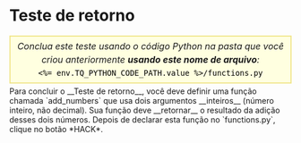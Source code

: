 # Teste de retorno

<style>
.py-script-info {
  font-size: 16px;
  text-align: center;
  background-color: #FFFFE0;
  border: 2px solid #F0E68C;
  padding: 5px;
  line-height: 1.5em;
  margin: 5px 0;
  font-style: italic;
}

.py-script-info span {
  font-style: normal;
  color: #000;
}
</style>
<div class="py-script-info">
  Conclua este teste usando o código Python na pasta que você criou anteriormente <b>usando este nome de arquivo</b>:
  <br/>
  <code><span><%= env.TQ_PYTHON_CODE_PATH.value %>/functions.py</span></code>
</div>
Para concluir o __Teste de retorno__, você deve definir uma função chamada `add_numbers` que usa dois argumentos __inteiros__ (número inteiro, não decimal). Sua função deve __retornar__ o resultado da adição desses dois números. Depois de declarar esta função no `functions.py`, clique no botão *HACK*.